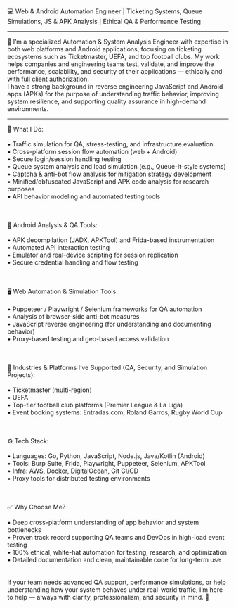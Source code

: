💻 Web & Android Automation Engineer | Ticketing Systems, Queue Simulations, JS & APK Analysis | Ethical QA & Performance Testing <br/>
________________________________________
🚀 I’m a specialized Automation & System Analysis Engineer with expertise in both web platforms and Android applications, focusing on ticketing ecosystems such as Ticketmaster, UEFA, and top football clubs. My work helps companies and engineering teams test, validate, and improve the performance, scalability, and security of their applications — ethically and with full client authorization. <br/>
I have a strong background in reverse engineering JavaScript and Android apps (APKs) for the purpose of understanding traffic behavior, improving system resilience, and supporting quality assurance in high-demand environments.
________________________________________

🔧 What I Do:<br/><br/>
•	Traffic simulation for QA, stress-testing, and infrastructure evaluation <br/>
•	Cross-platform session flow automation (web + Android) <br/>
•	Secure login/session handling testing <br/>
•	Queue system analysis and load simulation (e.g., Queue-it-style systems) <br/>
•	Captcha & anti-bot flow analysis for mitigation strategy development <br/>
•	Minified/obfuscated JavaScript and APK code analysis for research purposes <br/>
•	API behavior modeling and automated testing tools <br/> <br/><br/>

📱 Android Analysis & QA Tools: <br/><br/>
•	APK decompilation (JADX, APKTool) and Frida-based instrumentation <br/>
•	Automated API interaction testing <br/>
•	Emulator and real-device scripting for session replication <br/>
•	Secure credential handling and flow testing <br/><br/><br/>

🖥️ Web Automation & Simulation Tools: <br/><br/>
•	Puppeteer / Playwright / Selenium frameworks for QA automation <br/>
•	Analysis of browser-side anti-bot measures <br/>
•	JavaScript reverse engineering (for understanding and documenting behavior) <br/>
•	Proxy-based testing and geo-based access validation <br/> <br/><br/>

🎯 Industries & Platforms I’ve Supported (QA, Security, and Simulation Projects): <br/><br/>
•	Ticketmaster (multi-region) <br/>
•	UEFA <br/>
•	Top-tier football club platforms (Premier League & La Liga) <br/>
•	Event booking systems: Entradas.com, Roland Garros, Rugby World Cup <br/> <br/><br/>

⚙️ Tech Stack: <br/><br/>
•	Languages: Go, Python, JavaScript, Node.js, Java/Kotlin (Android) <br/>
•	Tools: Burp Suite, Frida, Playwright, Puppeteer, Selenium, APKTool <br/>
•	Infra: AWS, Docker, DigitalOcean, Git CI/CD <br/>
•	Proxy tools for distributed testing environments <br/> <br/><br/>

✅ Why Choose Me? <br/><br/>
•	Deep cross-platform understanding of app behavior and system bottlenecks <br/>
•	Proven track record supporting QA teams and DevOps in high-load event testing <br/>
•	100% ethical, white-hat automation for testing, research, and optimization <br/>
•	Detailed documentation and clean, maintainable code for long-term use <br/> <br/><br/>
If your team needs advanced QA support, performance simulations, or help understanding how your system behaves under real-world traffic, I’m here to help — always with clarity, professionalism, and security in mind. 💼

<!---
ihorsuma/ihorsuma is a ✨ special ✨ repository because its `README.md` (this file) appears on your GitHub profile.
You can click the Preview link to take a look at your changes.
--->

